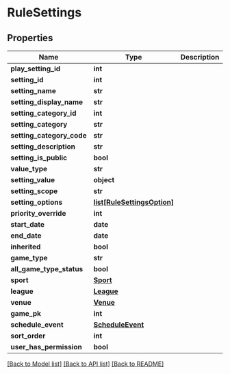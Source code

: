 # RuleSettings

## Properties
Name | Type | Description | Notes
------------ | ------------- | ------------- | -------------
**play_setting_id** | **int** |  | [optional] 
**setting_id** | **int** |  | [optional] 
**setting_name** | **str** |  | [optional] 
**setting_display_name** | **str** |  | [optional] 
**setting_category_id** | **int** |  | [optional] 
**setting_category** | **str** |  | [optional] 
**setting_category_code** | **str** |  | [optional] 
**setting_description** | **str** |  | [optional] 
**setting_is_public** | **bool** |  | [optional] 
**value_type** | **str** |  | [optional] 
**setting_value** | **object** |  | [optional] 
**setting_scope** | **str** |  | [optional] 
**setting_options** | [**list[RuleSettingsOption]**](RuleSettingsOption.md) |  | [optional] 
**priority_override** | **int** |  | [optional] 
**start_date** | **date** |  | [optional] 
**end_date** | **date** |  | [optional] 
**inherited** | **bool** |  | [optional] 
**game_type** | **str** |  | [optional] 
**all_game_type_status** | **bool** |  | [optional] 
**sport** | [**Sport**](Sport.md) |  | [optional] 
**league** | [**League**](League.md) |  | [optional] 
**venue** | [**Venue**](Venue.md) |  | [optional] 
**game_pk** | **int** |  | [optional] 
**schedule_event** | [**ScheduleEvent**](ScheduleEvent.md) |  | [optional] 
**sort_order** | **int** |  | [optional] 
**user_has_permission** | **bool** |  | [optional] 

[[Back to Model list]](../README.md#documentation-for-models) [[Back to API list]](../README.md#documentation-for-api-endpoints) [[Back to README]](../README.md)

